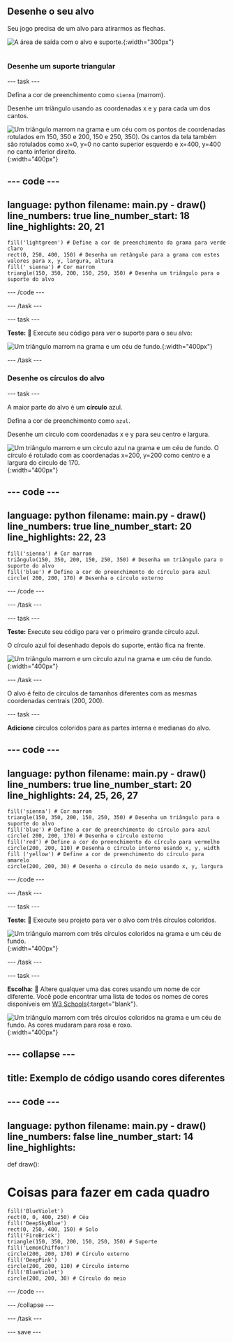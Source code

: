 ## Desenhe o seu alvo

<div style="display: flex; flex-wrap: wrap">
<div style="flex-basis: 200px; flex-grow: 1; margin-right: 15px;">
Seu jogo precisa de um alvo para atirarmos as flechas.
</div>
<div>

![A área de saída com o alvo e suporte.](images/three-circles.png){:width="300px"}

</div>
</div>

### Desenhe um suporte triangular

--- task ---

Defina a cor de preenchimento como `sienna` (marrom).

Desenhe um triângulo usando as coordenadas x e y para cada um dos cantos.

![Um triângulo marrom na grama e um céu com os pontos de coordenadas rotulados em 150, 350 e 200, 150 e 250, 350). Os cantos da tela também são rotulados como x=0, y=0 no canto superior esquerdo e x=400, y=400 no canto inferior direito.](images/stand_coords.png){:width="400px"}

--- code ---
---
language: python filename: main.py - draw() line_numbers: true line_number_start: 18
line_highlights: 20, 21
---

    fill('lightgreen') # Define a cor de preenchimento da grama para verde claro
    rect(0, 250, 400, 150) # Desenha um retângulo para a grama com estes valores para x, y, largura, altura
    fill(' sienna') # Cor marrom
    triangle(150, 350, 200, 150, 250, 350) # Desenha um triângulo para o suporte do alvo

--- /code ---

--- /task ---

--- task ---

**Teste:** 🔄 Execute seu código para ver o suporte para o seu alvo:

![Um triângulo marrom na grama e um céu de fundo.](images/target-stand.png){:width="400px"}

--- /task ---

### Desenhe os círculos do alvo

--- task ---

A maior parte do alvo é um **círculo** azul.

Defina a cor de preenchimento como `azul`.

Desenhe um círculo com coordenadas x e y para seu centro e largura.

![Um triângulo marrom e um círculo azul na grama e um céu de fundo. O círculo é rotulado com as coordenadas x=200, y=200 como centro e a largura do círculo de 170.](images/circle-coords.png){:width="400px"}

--- code ---
---
language: python filename: main.py - draw() line_numbers: true line_number_start: 20
line_highlights: 22, 23
---

    fill('sienna') # Cor marrom
    triângulo(150, 350, 200, 150, 250, 350) # Desenha um triângulo para o suporte do alvo 
    fill('blue') # Define a cor de preenchimento do círculo para azul
    circle( 200, 200, 170) # Desenha o círculo externo

--- /code ---

--- /task ---

--- task ---

**Teste:** Execute seu código para ver o primeiro grande círculo azul.

O círculo azul foi desenhado depois do suporte, então fica na frente.

![Um triângulo marrom e um círculo azul na grama e um céu de fundo.](images/blue-circle.png){:width="400px"}

--- /task ---

O alvo é feito de círculos de tamanhos diferentes com as mesmas coordenadas centrais (200, 200).

--- task ---

**Adicione** círculos coloridos para as partes interna e medianas do alvo.

--- code ---
---
language: python filename: main.py - draw() line_numbers: true line_number_start: 20
line_highlights: 24, 25, 26, 27
---

    fill('sienna') # Cor marrom
    triangle(150, 350, 200, 150, 250, 350) # Desenha um triângulo para o suporte do alvo 
    fill('blue') # Define a cor de preenchimento do círculo para azul
    circle( 200, 200, 170) # Desenha o círculo externo
    fill('red') # Define a cor do preenchimento do círculo para vermelho
    circle(200, 200, 110) # Desenha o círculo interno usando x, y, width
    fill ('yellow') # Define a cor de preenchimento do círculo para amarelo      
    circle(200, 200, 30) # Desenha o círculo do meio usando x, y, largura

--- /code ---

--- /task ---

--- task ---

**Teste:** 🔄 Execute seu projeto para ver o alvo com três círculos coloridos.

![Um triângulo marrom com três círculos coloridos na grama e um céu de fundo.](images/three-circles.png){:width="400px"}

--- /task ---

--- task ---

**Escolha:** 💭 Altere qualquer uma das cores usando um nome de cor diferente. Você pode encontrar uma lista de todos os nomes de cores disponíveis em [W3 Schools](https://www.w3schools.com/colors/colors_names.asp){:target="blank"}.

![Um triângulo marrom com três círculos coloridos na grama e um céu de fundo. As cores mudaram para rosa e roxo.](images/alternative-colours.png){:width="400px"}

--- collapse ---
---
title: Exemplo de código usando cores diferentes
---

--- code ---
---
language: python filename: main.py - draw() line_numbers: false line_number_start: 14
line_highlights:
---

def draw():
# Coisas para fazer em cada quadro

    fill('BlueViolet')
    rect(0, 0, 400, 250) # Céu
    fill('DeepSkyBlue')
    rect(0, 250, 400, 150) # Solo
    fill('FireBrick')
    triangle(150, 350, 200, 150, 250, 350) # Suporte
    fill('LemonChiffon')
    circle(200, 200, 170) # Círculo externo
    fill('DeepPink')
    circle(200, 200, 110) # Círculo interno
    fill('BlueViolet')
    circle(200, 200, 30) # Círculo do meio

--- /code ---

--- /collapse ---

--- /task ---

--- save ---
